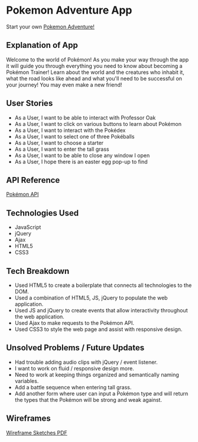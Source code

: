 # Pokemon Adventure App
Start your own [Pokemon Adventure!](https://upbeat-clarke-71de29.netlify.app)

## Explanation of App
Welcome to the world of Pokémon! As you make your way through the app it will guide you through everything you need to know about becoming a Pokémon Trainer! Learn about the world and the creatures who inhabit it,  what the road looks like ahead and what you'll need to be successful on your journey! You may even make a new friend!

## User Stories
- As a User, I want to be able to interact with Professor Oak
- As a User, I want to click on various buttons to learn about Pokémon
- As a User, I want to interact with the Pokédex
- As a User, I want to select one of three Pokéballs
- As a User, I want to choose a starter
- As a User, I want to enter the tall grass
- As a User, I want to be able to close any window I open
- As a User, I hope there is an easter egg pop-up to find

## API Reference
[Pokémon API](https://pokeapi.co/api/v2/pokemon/)

## Technologies Used
- JavaScript
- jQuery
- Ajax
- HTML5
- CSS3

## Tech Breakdown
- Used HTML5 to create a boilerplate that connects all technologies to the DOM.
- Used a combination of HTML5, JS, jQuery to populate the web application.
- Used JS and jQuery to create events that allow interactivity throughout the web application.
- Used Ajax to make requests to the Pokémon API.
- Used CSS3 to style the web page and assist with responsive design.

## Unsolved Problems / Future Updates
- Had trouble adding audio clips with jQuery / event listener.  
- I want to work on fluid / responsive design more.
- Need to work at keeping things organized and semantically naming variables.  
- Add a battle sequence when entering tall grass.
- Add another form where user can input a Pokémon type and will return the types that the Pokémon will be strong and weak against.

## Wireframes
[Wireframe Sketches PDF](https://github.com/thewrightbrandon/poke-adventure-app/files/6290650/wire-frame-poke-app.pdf)
